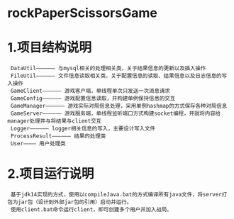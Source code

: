 # rockPaperScissorsGame

# 1.项目结构说明
     DataUtil—————— 与mysql相关的处理相关类，关于结果信息的更新以及插入操作
     FileUtil—————— 文件信息读取相关类，关于配置信息的读取、结果信息以及日志信息的写入操作
     GameClient—————— 游戏客户端，单线程单次只发送一次消息请求
     GameConfig—————— 游戏配置信息读取，并构建单例保持信息的交互
     GameManager—————— 游戏实际对局信息处理，采用单例hashmap的方式保存各种对局信息
     GameServer—————— 游戏服务端，单线程监听端口方式构建socket编程，并就将内容给manager处理并与将结果与client交互
     Logger—————— logger相关信息的写入，主要设计写入文件
     ProcessResult—————— 结果的处理类
     User———— 用户处理类
# 2.项目运行说明
     基于jdk14实现的方式，使用以compileJava.bat的方式编译所有java文件，将server打包为jar包（设计到外部jar包的引用）启动并运行。
     使用client.bat命令运行client，即可创建多个用户并加入战局。
    